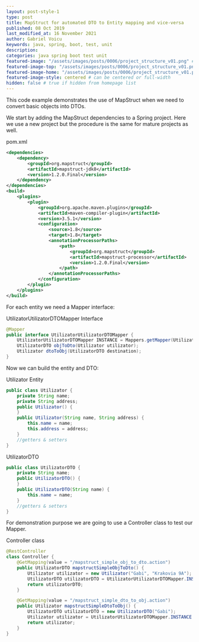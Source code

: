 ```yaml
---
layout: post-style-1
type: post
title: MapStruct for automated DTO to Entity mapping and vice-versa
published: 08 Oct 2019
last_modified_at: 16 November 2021
author: Gabriel Voicu
keywords: java, spring, boot, test, unit 
description: 
categories: java spring boot test unit 
featured-image: "/assets/images/posts/0006/project_structure_v01.png" # full size
featured-image-top: "/assets/images/posts/0006/project_structure_v01.png" # width - 1200 (you can add the same URL as for featured-image)
featured-image-home: "/assets/images/posts/0006/project_structure_v01.png" # width - 600 (you can add the same URL as for featured-image) [use ~square images for homepage-style-1]
featured-image-style: centered # can be centered or full-width
hidden: false # true if hidden from homepage list
---
```

This code example demonstrates the use of MapStruct when we need to convert basic objects into DTOs.

We start by adding the MapStruct dependencies to a Spring project. Here we use a new project but the procedure is the same for mature projects as well.

pom.xml
```xml
<dependencies>
    <dependency>
        <groupId>org.mapstruct</groupId>
        <artifactId>mapstruct-jdk8</artifactId>
        <version>1.2.0.Final</version>
    </dependency>
</dependencies>
<build>
    <plugins>
        <plugin>
            <groupId>org.apache.maven.plugins</groupId>
            <artifactId>maven-compiler-plugin</artifactId>
            <version>3.5.1</version>
            <configuration>
                <source>1.8</source>
                <target>1.8</target>
                <annotationProcessorPaths>
                    <path>
                        <groupId>org.mapstruct</groupId>
                        <artifactId>mapstruct-processor</artifactId>
                        <version>1.2.0.Final</version>
                    </path>
                </annotationProcessorPaths>
            </configuration>
        </plugin>
    </plugins>
</build>
```

For each entity we need a Mapper interface:

UtilizatorUtilizatorDTOMapper Interface
```java
@Mapper
public interface UtilizatorUtilizatorDTOMapper {
    UtilizatorUtilizatorDTOMapper INSTANCE = Mappers.getMapper(UtilizatorUtilizatorDTOMapper.class);
    UtilizatorDTO objToDto(Utilizator utilizator);
    Utilizator dtoToObj(UtilizatorDTO destination);
}
```

Now we can build the entity and DTO:

Utilizator Entity
```java
public class Utilizator {
    private String name;
    private String address;
    public Utilizator() {
    }
    public Utilizator(String name, String address) {
        this.name = name;
        this.address = address;
    }
    //getters & setters
}
```

UtilizatorDTO
```java
public class UtilizatorDTO {
    private String name;
    public UtilizatorDTO() {
    }
    public UtilizatorDTO(String name) {
        this.name = name;
    }
    //getters & setters
}
```

For demonstration purpose we are going to use a Controller class to test our Mapper.

Controller class
```java
@RestController
class Controller {
    @GetMapping(value = "/mapstruct_simple_obj_to_dto.action")
    public UtilizatorDTO mapstructSimpleObjToDto() {
        Utilizator utilizator = new Utilizator("Gabi", "Krakovia 9A");
        UtilizatorDTO utilizatorDTO = UtilizatorUtilizatorDTOMapper.INSTANCE.objToDto(utilizator);
        return utilizatorDTO;
    }

    @GetMapping(value = "/mapstruct_simple_dto_to_obj.action")
    public Utilizator mapstructSimpleDtoToObj() {
        UtilizatorDTO utilizatorDTO = new UtilizatorDTO("Gabi");
        Utilizator utilizator = UtilizatorUtilizatorDTOMapper.INSTANCE.dtoToObj(utilizatorDTO);
        return utilizator;
    }
}
```
